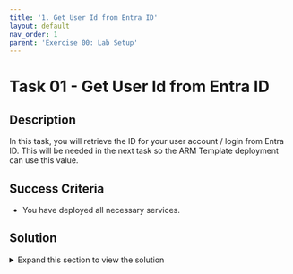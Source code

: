 ```yaml
---
title: '1. Get User Id from Entra ID'
layout: default
nav_order: 1
parent: 'Exercise 00: Lab Setup'
---
```


# Task 01 - Get User Id from Entra ID

## Description

In this task, you will retrieve the ID for your user account / login from Entra ID. This will be needed in the next task so the ARM Template deployment can use this value.





## Success Criteria

* You have deployed all necessary services.





## Solution

<details markdown="block">
<summary>Expand this section to view the solution</summary>

1. Sign in to the [Azure Portal](https://portal.azure.com).

2. At the top of the Azure Portal, select the **Cloud Shell** icon.

3. In the **Cloud Shell**, run the following Azure CLI command. This will retrieve the Entra ID information for your login.

    ```bash
    az ad signed-in-user show
    ```

4. Copy the **id** and **userPrincipalName** values from the returned output from the Azure CLI command and save it for use later.

    ![Command-line with signed in users Id and Name from Entra ID are highlighted.](images/2022-12-06-00-35-58.png "Command-line with signed in users Id and Name from Entra ID are highlighted.")

    > **Note**: The ARM Template will use this user Id and Name as the Administrator for the Azure SQL Managed Instance resource. This user must be an Entra ID user and cannot be a personal Microsoft Account.
    > If you need to, look up an alternative user to use for this, then run the following command instead:
    > 
    > ```bash
    > az ad user show --id <azure-login>
    > ```
    > Replace the `<azure-login>` placeholder with the user's email login. Ex: `user@domain.onmicrosoft.com`
</details>
